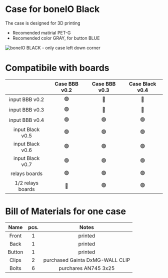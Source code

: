# Case for boneIO Black
The case is designed for 3D printing
* Recomended matirial PET-G
* Recomended color GRAY, for button BLUE

![boneIO BLACK - only case left down corner](https://github.com/boneIO-eu/case_black/assets/70077751/98bc56c8-549d-4a8c-806d-bda709d088ff)

# Compatibile with boards

|  | Case BBB v0.2 | Case BBB v0.3 | Case Black v0.4 |
| :---: | :---: | :---: | :---: |
| input BBB v0.2   | 🟢 | 🔴 | 🔴 |
| input BBB v0.3   | 🟢 | 🔴 | 🔴 |
| input BBB v0.4   | 🟢 | 🟢 | 🟢 |
| input Black v0.5   | 🟢 | 🟢 | 🟢 |
| input Black v0.6   | 🟢 | 🟢 | 🟢 |
| input Black v0.7   | 🟢 | 🟢 | 🟢 |
| relays boards    | 🟢 | 🟢 | 🟢 |
| 1/2 relays boards| 🔴 | 🟢 | 🟢 |

# Bill of Materials for one case
| Name | pcs. | Notes|
| :---: | :---: | :---: |
|Front   | 1     | printed |
| Back  | 1       | printed |
| Button| 1 | printed |
| Clips   | 2       | purchased Gainta DxMG-WALL CLIP |
| Bolts | 6 | purchares  AN745 3x25 |
